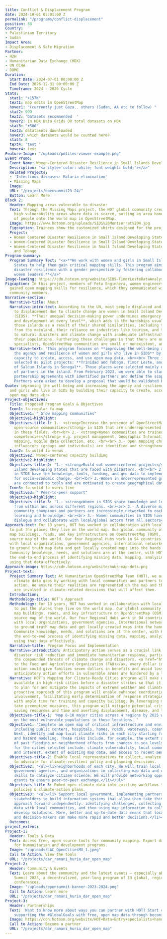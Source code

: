 ```yaml
---
title: Conflict & Displacement Program
date: 2024-10-01 05:01:00 Z
permalink: "/programs/conflict-displacement"
position: 88
Country:
- Palestinian Territory
- Sudan
Impact Area:
- Displacement & Safe Migration
Partner:
- H2H
- Humanitarian Data Exchange (HDX)
- UN OCHA
- DDMG
Duration:
  Start Date: 2024-07-01 00:00:00 Z
  End Date: 2026-12-31 00:00:00 Z
  Timeframe: 2024 - 2026 Cycle
Stats:
  stat1: "+157K"
  text1: map edits in OpenStreetMap
  hover1: "(currently just Gaza.. others (Sudan, AA etc to follow) "
  stat2: 999
  text2: 'Datasets recommended  '
  hover2: in HDX Data Grids OR total datasets on HDX
  stat3: "+500"
  text3: datatasets downloaded
  hover3: which datasets would be counted here?
  stat4: 8
  text4: 'test '
  hover4: test
Feature-Image: "/uploads/pmtiles-viewer-example.png"
Event Promo:
  Event Name: Women-Centered Disaster Resilience in Small Islands Developing States
  Description: "<a style='color: white; font-weight: bold;'></a>"
  Related Projects:
  - 'Infectious diseases: Malaria elimination'
  - Missing Maps
  Image: 
  URL: "/projects/opensummit23-24/"
  Button: Learn More
Block 2:
  Header: Mapping areas vulnerable to disaster
  Text: Through the Missing Maps project, the HOT global community creates maps of
    high vulnerability areas where data is scarce, putting an area home to millions
    of people onto the world map in OpenStreetMap.
  Image: https://www.hotosm.org/uploads/SIDS%20Montserrat%204.jpg
  Figcaption: Trainees show the customized shirts designed for the project in Montserrat
  Project:
  - Women Centered Disaster Resilience in Small Island Developing States - Montserrat
  - Women-Centered Disaster Resilience in Small Island Developing States - Timor-Leste
  - Women-Centered Disaster Resilience in Small Island Developing States - Trinidad
    and Tobago
Program-summary:
  Program Summary Text: "<a>**We work with women and girls in Small Island Developing
    States to help them gain critical mapping skills. This program aims to build local
    disaster resilience with a gender perspective by fostering collaboration among
    women leaders.**</a>"
Image-leading: https://cdn.hotosm.org/website/SIDS-TimorLesteDataAnalysis.jpg
Figcaption: In this project, members of Feto Enginhera, women engineers of Timor-Leste,
  gained open mapping skills for resilience, which they communicated with different
  community members.
Narrative-section:
  Narrative-title: About
  Narrative-intro-text: According to the UN, most people displaced and who are vulnerable
    to displacement due to climate change are women in Small Island Developing States
    (SIDS). **Their unequal decision-making power undermines emergency recovery efforts
    and development at every level**, which adds to the hardships usually faced in
    those islands as a result of their shared similarities, including their isolation
    from the mainland, their reliance on industries like tourism, and their high vulnerability
    to natural disasters and climate change with inadequate infrastructures to protect
    their populations. Furthering these challenges is that there are not enough mapping
    specialists, OpenStreetMap communities are small or nonexistent, and few are women.
  Narrative-text: 'This program focuses on **improving the well-being and increasing
    the agency and resilience of women and girls who live in SIDS** by building their
    capacity to create, access, and use open map data. <br><br> Three islands were
    selected as pilot projects: **Trinidad and Tobago, Timor Leste, and the Archipel
    of Saloum Islands in Senegal**. Those places were selected mainly due to the availability
    of partners in the island. From February 2023, we were able to start developing
    partnership agreements with identified partners and define the scope of the work.
    Partners were asked to develop a proposal that would be validated by HOTOSM.'
Quote: improving the well-being and increasing the agency and resilience of women
  and girls who live in SIDS by building their capacity to create, access, and use
  open map data <br>
Project-objectives:
  Title: Proposed Program Goals & Objectives
  Icon1: fa-regular fa-map
  Objective1: " Grow mapping communities"
  Objective1-highlight: 
  Objectives-title-1: 1.- <strong>Increase the presence of OpenStreetMap (OSM) and
    open-source communities</strong> in SIDS that are underrepresented and underserved
    in these fields. <br><br> 2.- <strong>Women communities are trained in core map
    competencies</strong> e.g. project management, Geographic Information Systems
    mapping, mobile data collection, etc. <br><br> 3.- Open mapping champions and
    influencers (groups and individuals) are identified and strengthened
  Icon2: fa-solid fa-venus
  Objective2: Women-centered capacity building
  Objective2-highlight: 
  Objectives-title-2: '1.- <strong>Build out women-centered projects</strong> in small
    island developing states that are faced with disasters. <br><br> 2.- Women communities
    in SIDS have the knowledge, tools, funding, and geo-data to implement and advocate
    for socio-economic change. <br><br> 3.-Women in underrepresented groups in SIDS
    are connected to tools and are motivated to create geographical data and solutions. '
  Icon3: fa-solid fa-users-line
  Objective3: " Peer-to-peer support"
  Objective3-highlight: 
  Objectives-title-3: '1.- <strong>Women in SIDS share knowledge and lessons learned</strong>
    from within and across different regions. <br><br> 2.- A diverse makeup of women
    community champions and partners are increasingly networked to each other sharing
    learning and knowledge. <br><br> 3.- Women communities in SIDS have an <strong>open
    dialogue and collaborate with local/global actors from all sectors</strong>. '
Approach-text: For 13 years, HOT has worked in collaboration with local communities
  to put the places they live on the world map. Our global community of 600K+ volunteers
  map buildings, roads, and key infrastructure on OpenStreetMap (OSM), a free open
  source map of the world. Our four Regional Hubs work in 94 countries, connecting
  with local organizations, government agencies, international networks, and others
  to ground truth map data and get locally created maps into the hands of decision-makers.
  Community knowledge, needs, and solutions are at the center, with HOT facilitating
  the end-to-end process of identifying missing data, mapping, analyzing data, and
  using that data effectively.
Approach-image: https://cdn.hotosm.org/website/hubs-map-dots.png
Project-text:
  Project Summary Text: At Humanitarian OpenStreetMap Team (HOT), we are addressing
    climate data gaps by working with local communities and partners to take anticipatory
    action. We ensure their realities are represented on the map and that communities
    are involved in climate-related decisions that will affect them.
  Introduction: 
  Methodology-title: HOT’s Approach
  Methodology: For 13 years, HOT has worked in collaboration with local communities
    to put the places they live on the world map. Our global community of 600K+ volunteers
    map buildings, roads, and key infrastructure on OpenStreetMap (OSM), a free open
    source map of the world. Our four Regional Hubs work in 94 countries, connecting
    with local organizations, government agencies, international networks, and others
    to ground truth map data and get locally created maps into the hands of decision-makers.
    Community knowledge, needs, and solutions are at the center, with HOT facilitating
    the end-to-end process of identifying missing data, mapping, analyzing data, and
    using that data effectively.
  Narrative-title: Program Focus and Implementation
  Narrative-introduction: Anticipatory action serves as a crucial link between long-term
    disaster risk reduction and immediate humanitarian response, particularly amidst
    the compounded threats of climate change and disasters. <a href="https://www.fao.org/documents/card/en/c/cb7145en">According
    to the Food and Agriculture Organization (FAO)</a>, every dollar invested in anticipatory
    action could give families seven dollars in benefits and avoid losses. However,
    anticipatory action efforts in vulnerable areas are hindered by a lack of data.
  Narrative: HOT’s Mapping for Climate-Ready Cities program will make open map data
    available in high-risk cities before a disaster strikes so that it can be used
    to plan for and mitigate the impacts of extreme weather and climate events. The
    proactive approach of this program will enable enhanced coordination and community
    involvement, facilitating early determination of response strategies and providers
    with ample time for training and capacity building. By leveraging map data to
    take preemptive measures, this program will mitigate potential crises, thereby
    saving resources and time and averting displacement, disease, and livelihood losses.
  Objectives-title-1: 'Map 8-10 major cities across 4 regions by 2025 with a focus
    on the most vulnerable populations in those locations. '
  Objective1: 'Complete an open map of critical infrastructure and environmental systems,
    including public centers, hospitals, homes, roads, waterways, coastlines, etc.
    Next, identify and map local climate risks in each city starting from tested risk
    and hazard modeling. These risks include, for example, the extent and severity
    of past flooding or neighborhood effects from changes to sea levels. Criteria
    for the cities selected include: climate vulnerability, local community capacity
    and interest, extent of existing map data, and access to recent aerial imagery.'
  Objectives-title-2: Enable local representatives to collect, analyze & use map data
    to advocate for climate-resilient policy and planning decisions.
  Objective2: "<ul><li>neighborhoods of each city. We will train local communities,
    government agencies, and organizations in collecting map data and open data use
    skills to catalyze citizen science. We will provide networking opportunities and
    grants to ensure peer-to-peer exchange.</li></ul>"
  Objectives-title-3: Embed open climate data into existing workflows to create data-informed
    policies & climate-action plans.
  Objective3: "<ul><li> Support local government, implementing partners and other
    stakeholders to build information systems that allow them take this community-centered
    approach forward independently: identifying challenges, collecting and analyzing
    data with local communities, and then using map information to collaboratively
    develop solutions. More, better and up-to-date data means that locals, advocates
    and decision-makers can make more rapid and better decisions.</li></ul>"
  Outcomes: 
project_extent: 
Project-1:
  Header: Tools & Data
  Text: Access free, open source tools for community mapping. Export data from OpenStreetMap
    for humanitarian and development programs.
  Image: "/uploads/LAC_OpenCitiesMX_1.jpeg"
  Call to Action: View the tools
  URL: "/projects/dar_ramani_huria_dar_open_map"
Project-2:
  Header: Community & Events
  Text: Learn about the community and the latest events — especially about the Open
    Summit 2023, a decentralized, year-long program of 13 global, regional, and local
    conferences.
  Image: "/uploads/opensummit-banner-2023-2024.png"
  Call to Action: Learn more
  URL: "/projects/dar_ramani_huria_dar_open_map"
Project-3:
  Header: Partnerships
  Text: 'Want to know more about ways you can partner with HOT? Start creating and
    supporting the #GlobalGoals with free, open map data through becoming a partner.'
  Image: https://cdn.hotosm.org/website/HOT+Data+Entry+specialists+handed+over+framed,+printed+maps+back+to+the+village+offices.+HOT+IndonesiaRiyadi+Wibowo+cropped.jpeg
  Call to Action: Become a partner
  URL: "/projects/dar_ramani_huria_dar_open_map"
---
```


